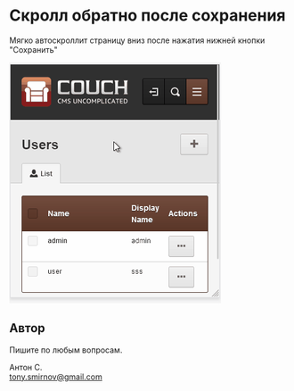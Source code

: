 # Скролл обратно после сохранения

Мягко автоскроллит страницу вниз после нажатия нижней кнопки "Сохранить"

![](img/scroll-on-bottom-save.gif)

## Автор

Пишите по любым вопросам.

Антон С.\
tony.smirnov@gmail.com
